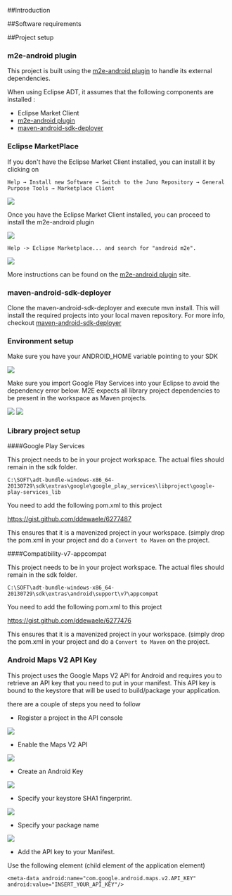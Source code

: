 ##Introduction

##Software requirements


##Project setup

### m2e-android plugin

This project is built using the [m2e-android plugin](http://rgladwell.github.io/m2e-android/index.html) to handle its external dependencies.

When using Eclipse ADT, it assumes that the following components are installed :

- Eclipse Market Client
- [m2e-android plugin](http://rgladwell.github.io/m2e-android/index.html)
- [maven-android-sdk-deployer](https://github.com/mosabua/)

### Eclipse MarketPlace

If you don't have the Eclipse Market Client installed, you can install it by clicking on 

```Help → Install new Software → Switch to the Juno Repository → General Purpose Tools → Marketplace Client```

![](https://dl.dropboxusercontent.com/u/13246619/Blog%20Articles/AndroidMavenSetup/1_available_soft.PNG)

Once you have the Eclipse Market Client installed, you can proceed to install the m2e-android plugin

![](https://dl.dropboxusercontent.com/u/13246619/Blog%20Articles/AndroidMavenSetup/2_marketplace.PNG)

```Help -> Eclipse Marketplace... and search for "android m2e".```

![](https://dl.dropboxusercontent.com/u/13246619/Blog%20Articles/AndroidMavenSetup/3_android_m2e.PNG)

More instructions can be found on the [m2e-android plugin](http://rgladwell.github.io/m2e-android/index.html) site.

### maven-android-sdk-deployer

Clone the maven-android-sdk-deployer and execute mvn install. This will install the required projects into your local maven repository.
For more info, checkout [maven-android-sdk-deployer](https://github.com/mosabua/)

### Environment setup

Make sure you have your ANDROID_HOME variable pointing to your SDK

![](https://dl.dropboxusercontent.com/u/13246619/Blog%20Articles/AndroidMavenSetup/4_env_variable.PNG)

Make sure you import Google Play Services into your Eclipse to avoid the dependency error below. 
M2E expects all library project dependencies to be present in the workspace as Maven projects.

![](https://dl.dropboxusercontent.com/u/13246619/Blog%20Articles/AndroidMavenSetup/5_playservices_import.PNG)
![](https://dl.dropboxusercontent.com/u/13246619/Blog%20Articles/AndroidMavenSetup/6_dependency_warning.PNG)

### Library project setup

####Google Play Services

This project needs to be in your project workspace. The actual files should remain in the sdk folder.

    C:\SOFT\adt-bundle-windows-x86_64-20130729\sdk\extras\google\google_play_services\libproject\google-play-services_lib

You need to add the following pom.xml to this project

https://gist.github.com/ddewaele/6277487

This ensures that it is a mavenized project in your workspace. (simply drop the pom.xml in your project and do a `Convert to Maven` on the project.

####Compatibility-v7-appcompat

This project needs to be in your project workspace. The actual files should remain in the sdk folder.

    C:\SOFT\adt-bundle-windows-x86_64-20130729\sdk\extras\android\support\v7\appcompat

You need to add the following pom.xml to this project

https://gist.github.com/ddewaele/6277476

This ensures that it is a mavenized project in your workspace. (simply drop the pom.xml in your project and do a `Convert to Maven` on the project.


### Android Maps V2 API Key

This project uses the Google Maps V2 API for Android and requires you to retrieve an API key that you need to put in your manifest.
This API key is bound to the keystore that will be used to build/package your application.

there are a couple of steps you need to follow

- Register a project in the API console

![](https://dl.dropboxusercontent.com/u/13246619/Blog%20Articles/AndroidMavenSetup/7_register_key.PNG)

- Enable the Maps V2 API

![](https://dl.dropboxusercontent.com/u/13246619/Blog%20Articles/AndroidMavenSetup/8_enable_api.PNG)

- Create an Android Key

![](https://dl.dropboxusercontent.com/u/13246619/Blog%20Articles/AndroidMavenSetup/9_android_key.PNG)

- Specify your keystore SHA1 fingerprint.

![](https://dl.dropboxusercontent.com/u/13246619/Blog%20Articles/AndroidMavenSetup/10_android_keystore.PNG)

- Specify your package name

![](https://dl.dropboxusercontent.com/u/13246619/Blog%20Articles/AndroidMavenSetup/11_android_manifest.PNG)

- Add the API key to your Manifest.

Use the following element (child element of the application element)

	<meta-data android:name="com.google.android.maps.v2.API_KEY" android:value="INSERT_YOUR_API_KEY"/>
        
